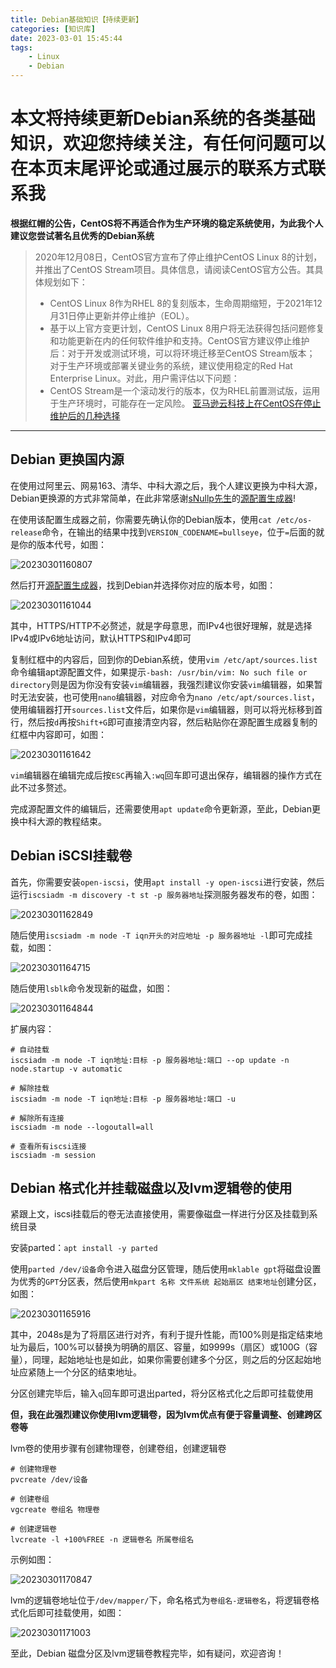 ```yaml
---
title: Debian基础知识【持续更新】
categories: [知识库]
date: 2023-03-01 15:45:44
tags:
    - Linux
    - Debian
---
```


# 本文将持续更新Debian系统的各类基础知识，欢迎您持续关注，有任何问题可以在本页末尾评论或通过展示的联系方式联系我

**根据红帽的公告，CentOS将不再适合作为生产环境的稳定系统使用，为此我个人建议您尝试著名且优秀的Debian系统**

<!-- more -->

>2020年12月08日，CentOS官方宣布了停止维护CentOS Linux 8的计划，并推出了CentOS Stream项目。具体信息，请阅读CentOS官方公告。其具体规划如下：
>
> - CentOS Linux 8作为RHEL 8的复刻版本，生命周期缩短，于2021年12月31日停止更新并停止维护（EOL）。
> - 基于以上官方变更计划，CentOS Linux 8用户将无法获得包括问题修复和功能更新在内的任何软件维护和支持。CentOS官方建议停止维护后：对于开发或测试环境，可以将环境迁移至CentOS Stream版本； 对于生产环境或部署关键业务的系统，建议使用稳定的Red Hat Enterprise Linux。对此，用户需评估以下问题：
> - CentOS Stream是一个滚动发行的版本，仅为RHEL前置测试版，运用于生产环境时，可能存在一定风险。
> [亚马逊云科技上在CentOS在停止维护后的几种选择](https://aws.amazon.com/cn/blogs/china/aws-choices-for-centos-after-stopping-maintenance/)

---

## Debian 更换国内源

在使用过阿里云、网易163、清华、中科大源之后，我个人建议更换为中科大源，Debian更换源的方式非常简单，在此非常感谢[sNullp先生](https://github.com/snullp)的[源配置生成器](https://mirrors.ustc.edu.cn/repogen/)!

在使用该配置生成器之前，你需要先确认你的Debian版本，使用`cat /etc/os-release`命令，在输出的结果中找到`VERSION_CODENAME=bullseye`，位于`=`后面的就是你的版本代号，如图：

![20230301160807](https://cdn.jsdelivr.net/gh/1949hacker/picgo/20230301160807.png)

然后打开[源配置生成器](https://mirrors.ustc.edu.cn/repogen/)，找到Debian并选择你对应的版本号，如图：

![20230301161044](https://cdn.jsdelivr.net/gh/1949hacker/picgo/20230301161044.png)

其中，HTTPS/HTTP不必赘述，就是字母意思，而IPv4也很好理解，就是选择IPv4或IPv6地址访问，默认HTTPS和IPv4即可

复制红框中的内容后，回到你的Debian系统，使用`vim /etc/apt/sources.list`命令编辑apt源配置文件，如果提示`-bash: /usr/bin/vim: No such file or directory`则是因为你没有安装`vim`编辑器，我强烈建议你安装`vim`编辑器，如果暂时无法安装，也可使用`nano`编辑器，对应命令为`nano /etc/apt/sources.list`，使用编辑器打开`sources.list`文件后，如果你是`vim`编辑器，则可以将光标移到首行，然后按`d`再按`Shift+G`即可直接清空内容，然后粘贴你在源配置生成器复制的红框中内容即可，如图：

![20230301161642](https://cdn.jsdelivr.net/gh/1949hacker/picgo/20230301161642.png)

`vim`编辑器在编辑完成后按`ESC`再输入`:wq`回车即可退出保存，编辑器的操作方式在此不过多赘述。

完成源配置文件的编辑后，还需要使用`apt update`命令更新源，至此，Debian更换中科大源的教程结束。

## Debian iSCSI挂载卷

首先，你需要安装`open-iscsi`，使用`apt install -y open-iscsi`进行安装，然后运行`iscsiadm -m discovery -t st -p 服务器地址`探测服务器发布的卷，如图：

![20230301162849](https://cdn.jsdelivr.net/gh/1949hacker/picgo/20230301162849.png)

随后使用`iscsiadm -m node -T iqn开头的对应地址 -p 服务器地址 -l`即可完成挂载，如图：

![20230301164715](https://cdn.jsdelivr.net/gh/1949hacker/picgo/20230301164715.png)

随后使用`lsblk`命令发现新的磁盘，如图：

![20230301164844](https://cdn.jsdelivr.net/gh/1949hacker/picgo/20230301164844.png)

扩展内容：

```shell
# 自动挂载
iscsiadm -m node -T iqn地址:目标 -p 服务器地址:端口 --op update -n node.startup -v automatic

# 解除挂载
iscsiadm -m node -T iqn地址:目标 -p 服务器地址:端口 -u

# 解除所有连接
iscsiadm -m node --logoutall=all

# 查看所有iscsi连接
iscsiadm -m session
```

## Debian 格式化并挂载磁盘以及lvm逻辑卷的使用

紧跟上文，iscsi挂载后的卷无法直接使用，需要像磁盘一样进行分区及挂载到系统目录

安装parted：`apt install -y parted`

使用`parted /dev/设备`命令进入磁盘分区管理，随后使用`mklable gpt`将磁盘设置为优秀的`GPT`分区表，然后使用`mkpart 名称 文件系统 起始扇区 结束地址`创建分区，如图：

![20230301165916](https://cdn.jsdelivr.net/gh/1949hacker/picgo/20230301165916.png)

其中，2048s是为了将扇区进行对齐，有利于提升性能，而100%则是指定结束地址为最后，100%可以替换为明确的扇区、容量，如9999s（扇区）或100G（容量），同理，起始地址也是如此，如果你需要创建多个分区，则之后的分区起始地址应紧随上一个分区的结束地址。

分区创建完毕后，输入`q`回车即可退出parted，将分区格式化之后即可挂载使用

**但，我在此强烈建议你使用lvm逻辑卷，因为lvm优点有便于容量调整、创建跨区卷等**

lvm卷的使用步骤有创建物理卷，创建卷组，创建逻辑卷

```shell
# 创建物理卷
pvcreate /dev/设备

# 创建卷组
vgcreate 卷组名 物理卷

# 创建逻辑卷
lvcreate -l +100%FREE -n 逻辑卷名 所属卷组名
```

示例如图：

![20230301170847](https://cdn.jsdelivr.net/gh/1949hacker/picgo/20230301170847.png)

lvm的逻辑卷地址位于`/dev/mapper/`下，命名格式为`卷组名-逻辑卷名`，将逻辑卷格式化后即可挂载使用，如图：

![20230301171003](https://cdn.jsdelivr.net/gh/1949hacker/picgo/20230301171003.png)

至此，Debian 磁盘分区及lvm逻辑卷教程完毕，如有疑问，欢迎咨询！